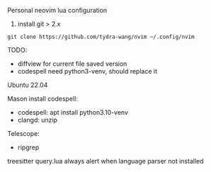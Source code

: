 Personal neovim lua configuration

1. install git > 2.x

```
git clone https://github.com/tydra-wang/nvim ~/.config/nvim
```

TODO:

- diffview for current file saved version
- codespell need python3-venv, should replace it


Ubuntu 22.04

Mason install codespell:
- codespell: apt install python3.10-venv
- clangd: unzip

Telescope:
- ripgrep

treesitter query.lua always alert when language parser not installed

